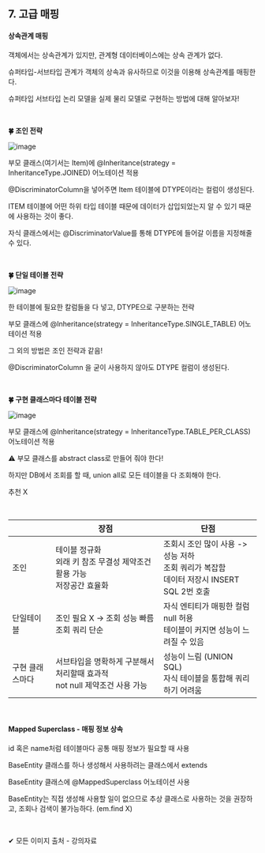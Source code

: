## 7. 고급 매핑

#### 상속관계 매핑

객체에서는 상속관계가 있지만, 관계형 데이터베이스에는 상속 관계가 없다.

슈퍼타입-서브타입 관계가 객체의 상속과 유사하므로 이것을 이용해 상속관계를 매핑한다.

슈퍼타입 서브타입 논리 모델을 실제 물리 모델로 구현하는 방법에 대해 알아보자!

<br/>

**🍀 조인 전략**

![image](https://user-images.githubusercontent.com/64277114/187367161-227a8226-c8cc-4281-8610-8bd1c2c266f2.png)

부모 클래스(여기서는 Item)에 @Inheritance(strategy = InheritanceType.JOINED) 어노테이션 적용

@DiscriminatorColumn을 넣어주면 Item 테이블에 DTYPE이라는 컬럼이 생성된다.

ITEM 테이블에 어떤 하위 타입 테이블 때문에 데이터가 삽입되었는지 알 수 있기 때문에 사용하는 것이 좋다.

자식 클래스에서는 @DiscriminatorValue를 통해 DTYPE에 들어갈 이름을 지정해줄 수 있다.

<br/>

**🍀 단일 테이블 전략**

![image](https://user-images.githubusercontent.com/64277114/187371283-0e333699-6584-4f7f-9705-9cb318b91a92.png)

한 테이블에 필요한 칼럼들을 다 넣고, DTYPE으로 구분하는 전략

부모 클래스에 @Inheritance(strategy = InheritanceType.SINGLE_TABLE) 어노테이션 적용

그 외의 방법은 조인 전략과 같음!

@DiscriminatorColumn 을 굳이 사용하지 않아도 DTYPE 컬럼이 생성된다.

<br/>

**🍀 구현 클래스마다 테이블 전략**

![image](https://user-images.githubusercontent.com/64277114/187372350-280f1107-b28c-4a2d-ae01-933db8f59120.png)

부모 클래스에 @Inheritance(strategy = InheritanceType.TABLE_PER_CLASS) 어노테이션 적용

⚠ 부모 클래스를 abstract class로 만들어 줘야 한다!

하지만 DB에서 조회를 할 때, union all로 모든 테이블을 다 조회해야 한다.

추천 X

<br/>

|                 | 장점                                                         | 단점                                                         |
| --------------- | ------------------------------------------------------------ | ------------------------------------------------------------ |
| 조인            | 테이블 정규화<br/>외래 키 참조 무결성 제약조건 활용 가능<br/>저장공간 효율화 | 조회시 조인 많이 사용 -> 성능 저하<br />조회 쿼리가 복잡함<br />데이터 저장시 INSERT SQL 2번 호출 |
| 단일테이블      | 조인 필요 X -> 조회 성능 빠름<br />조회 쿼리 단순            | 자식 엔티티가 매핑한 컬럼 null 허용<br />테이블이 커지면 성능이 느려질 수 있음 |
| 구현 클래스마다 | 서브타입을 명확하게 구분해서 처리할때 효과적<br />not null 제약조건 사용 가능 | 성능이 느림 (UNION SQL)<br />자식 테이블을 통합해 쿼리하기 어려움 |

<br/>

#### Mapped Superclass - 매핑 정보 상속

id 혹은 name처럼 테이블마다 공통 매핑 정보가 필요할 때 사용

BaseEntity 클래스를 하나 생성해서 사용하려는 클래스에서 extends

BaseEntity 클래스에 @MappedSuperclass 어노테이션 사용

BaseEntity는 직접 생성해 사용할 일이 없으므로 추상 클래스로 사용하는 것을 권장하고, 조회나 검색이 불가능하다. (em.find X)

<br/>

✔ 모든 이미지 출처 - 강의자료